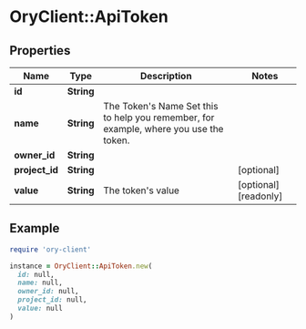 # OryClient::ApiToken

## Properties

| Name | Type | Description | Notes |
| ---- | ---- | ----------- | ----- |
| **id** | **String** |  |  |
| **name** | **String** | The Token&#39;s Name  Set this to help you remember, for example, where you use the token. |  |
| **owner_id** | **String** |  |  |
| **project_id** | **String** |  | [optional] |
| **value** | **String** | The token&#39;s value | [optional][readonly] |

## Example

```ruby
require 'ory-client'

instance = OryClient::ApiToken.new(
  id: null,
  name: null,
  owner_id: null,
  project_id: null,
  value: null
)
```

